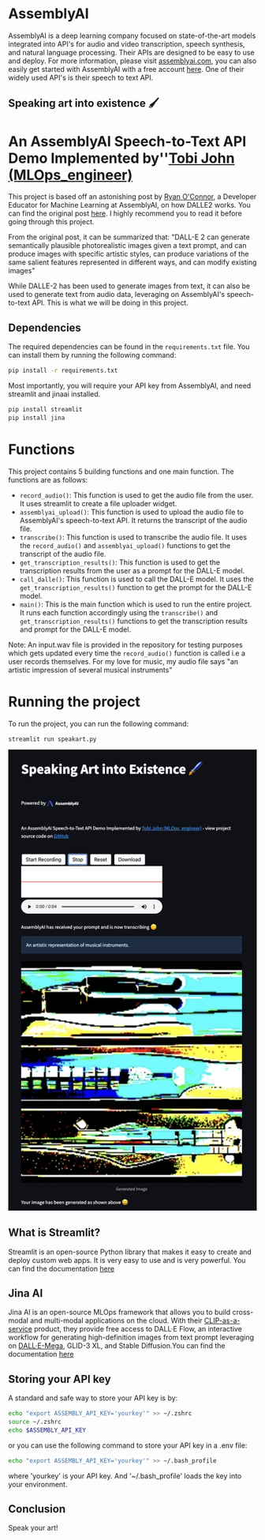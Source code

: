 # AssemblyAI
AssemblyAI is a deep learning company focused on state-of-the-art models integrated into API's for audio and video transcription, speech synthesis, and natural language processing. Their APIs are designed to be easy to use and deploy. For more information, please visit [assemblyai.com](https://www.assemblyai.com/), you can also easily get started with AssemblyAI with a free account [here](https://app.assemblyai.com/). One of their widely used API's is their speech to text API. 

## Speaking art into existence :paintbrush: 
# An AssemblyAI Speech-to-Text API Demo Implemented by''[Tobi John (MLOps_engineer)](https://twitter.com/MLOps_engineer)
This project is based off an astonishing post by [Ryan O'Connor](https://www.linkedin.com/in/ryan-s-oconnor/), a Developer Educator for Machine Learning at AssemblyAI, on how DALLE2 works. You can find the original post [here](https://www.assemblyai.com/blog/how-dall-e-2-actually-works/). I highly recommend you to read it before going through this project.

From the original post, it can be summarized that: "DALL-E 2 can generate semantically plausible photorealistic images given a text prompt, and can produce images with specific artistic styles, can produce variations of the same salient features represented in different ways, and can modify existing images"

While DALLE-2 has been used to generate images from text, it can also be used to generate text from audio data, leveraging on AssemblyAI's speech-to-text API. This is what we will be doing in this project.

## Dependencies
The required dependencies can be found in the `requirements.txt` file. You can install them by running the following command:

```bash
pip install -r requirements.txt
```
Most importantly, you will require your API key from AssemblyAI, and need streamlit and jinaai installed.
```bash
pip install streamlit
pip install jina
```

# Functions
This project contains 5 building functions and one main function. The functions are as follows:
- `record_audio()`: This function is used to get the audio file from the user. It uses streamlit to create a file uploader widget.
- `assemblyai_upload()`: This function is used to upload the audio file to AssemblyAI's speech-to-text API. It returns the transcript of the audio file.
- `transcribe()`: This function is used to transcribe the audio file. It uses the `record_audio()` and `assemblyai_upload()` functions to get the transcript of the audio file.
- `get_transcription_results()`: This function is used to get the transcription results from the user as a prompt for the DALL-E model.
- `call_dalle()`: This function is used to call the DALL-E model. It uses the `get_transcription_results()` function to get the prompt for the DALL-E model.
- `main()`: This is the main function which is used to run the entire project. It runs each function accordingly using the `transcribe()` and `get_transcription_results()` functions to get the transcription results and prompt for the DALL-E model.

Note: An input.wav file is provided in the repository for testing purposes which gets updated every time the `record_audio()` function is called i.e a user records themselves. For my love for music, my audio file says "an artistic impression of several musical instruments"

# Running the project
To run the project, you can run the following command:
```bash
streamlit run speakart.py
```


![image info](./image.png)

## What is Streamlit?
Streamlit is an open-source Python library that makes it easy to create and deploy custom web apps. It is very easy to use and is very powerful. You can find the documentation [here](https://docs.streamlit.io/en/stable/)

## Jina AI
Jina AI is an open-source MLOps framework that allows you to build cross-modal and multi-modal applications on the cloud. With their [CLIP-as-a-service](https://clip-as-service.jina.ai/) product, they provide free access to DALL·E Flow, an interactive workflow for generating high-definition images from text prompt leveraging on [DALL·E-Mega](https://github.com/borisdayma/dalle-mini), GLID-3 XL, and Stable Diffusion.You can find the documentation [here](https://github.com/jina-ai/dalle-flow/)

## Storing your API key
A standard and safe way to store your API key is by:
```bash
echo "export ASSEMBLY_API_KEY='yourkey'" >> ~/.zshrc
source ~/.zshrc
echo $ASSEMBLY_API_KEY
```
or you can use the following command to store your API key in a .env file:
```bash
echo "export ASSEMBLY_API_KEY='yourkey'" >> ~/.bash_profile
```

where 'yourkey' is your API key. And '~/.bash_profile' loads the key into your environment.

## Conclusion
Speak your art!